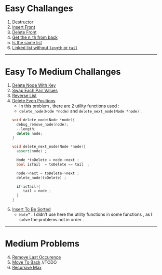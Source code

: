 # Easy Challanges

1. [Destructor](/DS/Single%20Linked%20List/List.hpp#L184-L195) 
2. [Insert Front](/DS/Single%20Linked%20List/Easy/InsertFront.cpp)
3. [Delete Front](/DS/Single%20Linked%20List/Easy/PopFront.cpp)
4. [Get the n_th from back](/DS/Single%20Linked%20List/Easy%20To%20Medium/ValueFromEnd.cpp)
5. [Is the same list](/DS/Single%20Linked%20List/Easy%20To%20Medium/IsSame.cpp)
6. [Linked list without `length` or  `tail`](/DS/Single%20Linked%20List/NoTail.hpp)
---
# Easy To Medium Challanges
1. [Delete Node With Key](/DS/Single%20Linked%20List/List.hpp#L528-L543)
2. [Swap Each Pair Values](/DS/Single%20Linked%20List/List.hpp#L545-L564)
3. [Reverse List](/DS/Single%20Linked%20List/List.hpp#L566-L585)
4. [Delete Even Positions](/Ds/Single%20Linked%20List/List.hpp#L588-L602)
   - In this problem , there are 2 utility functions used :
    -  `delete_node(Node *node)` and `delete_next_node(Node *node)` :
    ```CPP
   void delete_node(Node *node){
      debug_remove_node(node);
      --length;
      delete node;
   }

   void delete_next_node(Node *node){
      assert(node) ; 

      Node *toDelete = node->next ; 
      bool isTail  = toDelete == tail  ; 

      node->next = toDelete->next ; 
      delete_node(toDelete) ; 

      if(isTail){
         tail = node ; 
      }
   }
      ```
5.  [Insert To Be Sorted](/DS/Single%20Linked%20List/List.hpp#L604-L650)
      - `Note`* : I didn't use here the utility functions in some functions , as I solve the problems not in order . 

---
# Medium Problems 
4. [Remove Last Occurence](/DS/Single%20Linked%20List/RemoveLastOcc.cpp)
5. [Move To Back](/DS/Single%20Linked%20List/MoveToBack.cpp) //TODO
6. [Recursive Max]()
